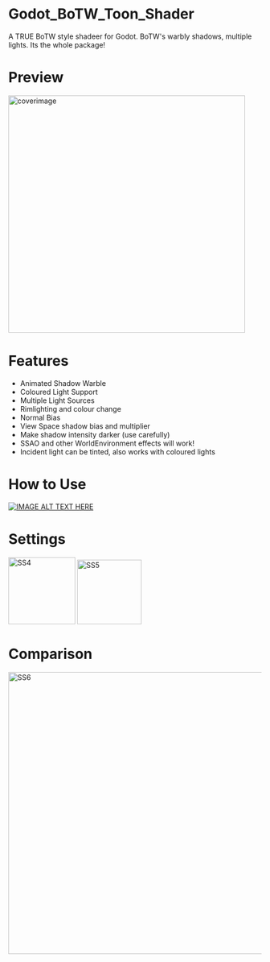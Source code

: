 # Godot_BoTW_Toon_Shader
A TRUE BoTW style shadeer for Godot. BoTW's warbly shadows, multiple lights. Its the whole package!

<h1>Preview</h1>

<img width="471" alt="coverimage" src="https://user-images.githubusercontent.com/81257780/123420956-47876680-d5cd-11eb-9958-7053d326d5c5.png">

<h1>Features</h1>

* Animated Shadow Warble
* Coloured Light Support
* Multiple Light Sources
* Rimlighting and colour change
* Normal Bias
* View Space shadow bias and multiplier
* Make shadow intensity darker (use carefully)
* SSAO and other WorldEnvironment effects will work!
* Incident light can be tinted, also works with coloured lights

<h1>How to Use</h1>

[![IMAGE ALT TEXT HERE](https://img.youtube.com/vi/N8xDQeB3wBs/0.jpg)](https://www.youtube.com/watch?v=N8xDQeB3wBs)

<h1>Settings</h2>

<img width="133" alt="SS4" src="https://user-images.githubusercontent.com/81257780/123421028-64239e80-d5cd-11eb-967f-60d4a63ce667.png">
<img width="128" alt="SS5" src="https://user-images.githubusercontent.com/81257780/123421035-65ed6200-d5cd-11eb-84ba-a4e802b8af03.png">


<h1>Comparison</h1>
<img width="560" alt="SS6" src="https://user-images.githubusercontent.com/81257780/123421140-86b5b780-d5cd-11eb-8818-50a9ebd234b7.png">
